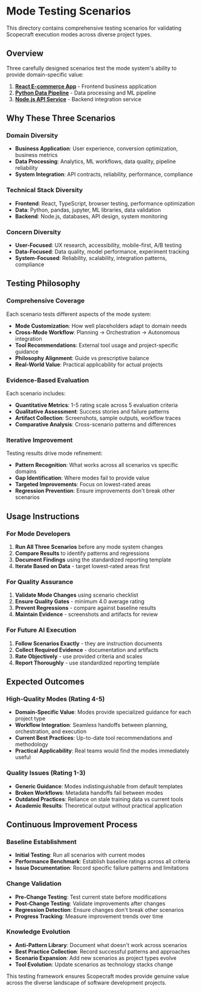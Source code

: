 # Mode Testing Scenarios

This directory contains comprehensive testing scenarios for validating Scopecraft execution modes across diverse project types.

## Overview

Three carefully designed scenarios test the mode system's ability to provide domain-specific value:

1. **[React E-commerce App](./react-ecommerce.md)** - Frontend business application
2. **[Python Data Pipeline](./python-data-pipeline.md)** - Data processing and ML pipeline  
3. **[Node.js API Service](./nodejs-api-service.md)** - Backend integration service

## Why These Three Scenarios

### Domain Diversity
- **Business Application**: User experience, conversion optimization, business metrics
- **Data Processing**: Analytics, ML workflows, data quality, pipeline reliability
- **System Integration**: API contracts, reliability, performance, compliance

### Technical Stack Diversity
- **Frontend**: React, TypeScript, browser testing, performance optimization
- **Data**: Python, pandas, jupyter, ML libraries, data validation
- **Backend**: Node.js, databases, API design, system monitoring

### Concern Diversity
- **User-Focused**: UX research, accessibility, mobile-first, A/B testing
- **Data-Focused**: Data quality, model performance, experiment tracking
- **System-Focused**: Reliability, scalability, integration patterns, compliance

## Testing Philosophy

### Comprehensive Coverage
Each scenario tests different aspects of the mode system:
- **Mode Customization**: How well placeholders adapt to domain needs
- **Cross-Mode Workflow**: Planning → Orchestration → Autonomous integration
- **Tool Recommendations**: External tool usage and project-specific guidance
- **Philosophy Alignment**: Guide vs prescriptive balance
- **Real-World Value**: Practical applicability for actual projects

### Evidence-Based Evaluation
Each scenario includes:
- **Quantitative Metrics**: 1-5 rating scale across 5 evaluation criteria
- **Qualitative Assessment**: Success stories and failure patterns
- **Artifact Collection**: Screenshots, sample outputs, workflow traces
- **Comparative Analysis**: Cross-scenario patterns and differences

### Iterative Improvement
Testing results drive mode refinement:
- **Pattern Recognition**: What works across all scenarios vs specific domains
- **Gap Identification**: Where modes fail to provide value
- **Targeted Improvements**: Focus on lowest-rated areas
- **Regression Prevention**: Ensure improvements don't break other scenarios

## Usage Instructions

### For Mode Developers
1. **Run All Three Scenarios** before any mode system changes
2. **Compare Results** to identify patterns and regressions
3. **Document Findings** using the standardized reporting template
4. **Iterate Based on Data** - target lowest-rated areas first

### For Quality Assurance
1. **Validate Mode Changes** using scenario checklist
2. **Ensure Quality Gates** - minimum 4.0 average rating
3. **Prevent Regressions** - compare against baseline results
4. **Maintain Evidence** - screenshots and artifacts for review

### For Future AI Execution
1. **Follow Scenarios Exactly** - they are instruction documents
2. **Collect Required Evidence** - documentation and artifacts
3. **Rate Objectively** - use provided criteria and scales
4. **Report Thoroughly** - use standardized reporting template

## Expected Outcomes

### High-Quality Modes (Rating 4-5)
- **Domain-Specific Value**: Modes provide specialized guidance for each project type
- **Workflow Integration**: Seamless handoffs between planning, orchestration, and execution
- **Current Best Practices**: Up-to-date tool recommendations and methodology
- **Practical Applicability**: Real teams would find the modes immediately useful

### Quality Issues (Rating 1-3)
- **Generic Guidance**: Modes indistinguishable from default templates
- **Broken Workflows**: Metadata handoffs fail between modes
- **Outdated Practices**: Reliance on stale training data vs current tools
- **Academic Results**: Theoretical output without practical application

## Continuous Improvement Process

### Baseline Establishment
- **Initial Testing**: Run all scenarios with current modes
- **Performance Benchmark**: Establish baseline ratings across all criteria
- **Issue Documentation**: Record specific failure patterns and limitations

### Change Validation
- **Pre-Change Testing**: Test current state before modifications
- **Post-Change Testing**: Validate improvements after changes
- **Regression Detection**: Ensure changes don't break other scenarios
- **Progress Tracking**: Measure improvement trends over time

### Knowledge Evolution
- **Anti-Pattern Library**: Document what doesn't work across scenarios
- **Best Practice Collection**: Record successful patterns and approaches
- **Scenario Expansion**: Add new scenarios as project types evolve
- **Tool Evolution**: Update scenarios as technology stacks change

This testing framework ensures Scopecraft modes provide genuine value across the diverse landscape of software development projects.